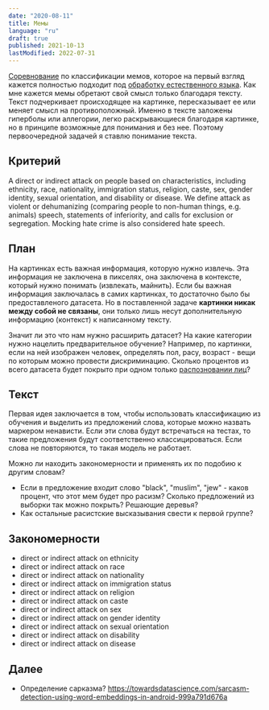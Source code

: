 ```yaml
---
date: "2020-08-11"
title: Мемы
language: "ru"
draft: true
published: 2021-10-13
lastModified: 2022-07-31
---
```


[Соревнование](https://twitter.com/stakanmartini/status/1283281648360886272) по классификации мемов, которое на первый взгляд кажется полностью подходит под [обработку естественного языка](/ru/neural-networks/nlp-introduction). Как мне кажется мемы обретают свой смысл только благодаря тексту. Текст подчеркивает происходящее на картинке, пересказывает ее или меняет смысл на противоположный. Именно в тексте заложены гиперболы или аллегории, легко раскрывающиеся благодаря картинке, но в принципе возможные для понимания и без нее. Поэтому первоочередной задачей я ставлю понимание текста.


## Критерий

A direct or indirect attack on people based on characteristics, including ethnicity, race, nationality, immigration status, religion, caste, sex, gender identity, sexual orientation, and disability or disease. We define attack as violent or dehumanizing (comparing people to non-human things, e.g. animals) speech, statements of inferiority, and calls for exclusion or segregation. Mocking hate crime is also considered hate speech.


## План

На картинках есть важная информация, которую нужно извлечь. Эта информация не заключена в пикселях, она заключена в контексте, который нужно понимать (извлекать, майнить). Если бы важная информация заключалась в самих картинках, то достаточно было бы предоставленого датасета. Но в поставленной задаче **картинки никак между собой не связаны**, они только лишь несут дополнительную информацию (контекст) к написанному тексту.

Значит ли это что нам нужно расширить датасет? На какие категории нужно нацелить предварительное обучение? Например, по картинки, если на ней изображен человек, определять пол, расу, возраст - вещи по которым можно провести дискриминацию. Сколько процентов из всего датасета будет покрыто при одном только [распозновании лиц](/ru/neural-networks/face-recognition)?


## Текст

Первая идея заключается в том, чтобы использовать классификацию из обучения и выделить из предложений слова, которые можно назвать маркером ненависти. Если эти слова будут встречаться на тестах, то такие предложения будут соответственно классицироваться. Если слова не повторяются, то такая модель не работает.

Можно ли находить закономерности и применять их по подобию к другим словам?

- Если в предложение входит слово "black", "muslim", "jew" - каков процент, что этот мем будет про расизм? Сколько предложений из выборки так можно покрыть? Решающие деревья?
- Как остальные расистские высказывания свести к первой группе?

## Закономерности

- direct or indirect attack on ethnicity
- direct or indirect attack on race
- direct or indirect attack on nationality
- direct or indirect attack on immigration status
- direct or indirect attack on religion
- direct or indirect attack on caste
- direct or indirect attack on sex
- direct or indirect attack on gender identity
- direct or indirect attack on sexual orientation
- direct or indirect attack on disability
- direct or indirect attack on disease

## Далее

- Определение сарказма? https://towardsdatascience.com/sarcasm-detection-using-word-embeddings-in-android-999a791d676a